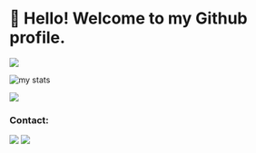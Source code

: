# 👋 Hello! Welcome to my Github profile.
![](https://komarev.com/ghpvc/?username=MarcoBuarque)

<div>
  <img alt="my stats" src="https://github-readme-stats.vercel.app/api?username=MarcoBuarque&hide=contribs,prs1" />
</div>

  <p align="left">
  <a href="https://skillicons.dev">
    <img src="https://skillicons.dev/icons?i=go,js,ts,py,kubernetes,docker,gcp,aws&theme=light" />
  </a>
  </p>

### Contact:
<div>
  <a href="https://www.linkedin.com/in/marco-oliveira-0359421b1" target="_blank"><img src="https://skillicons.dev/icons?i=linkedin&theme=light"/></a> 
  <a href = "mailto:marcoantoniobuark@gmail.com"><img src="https://skillicons.dev/icons?i=gmail&theme=light"/></a>
</div>
